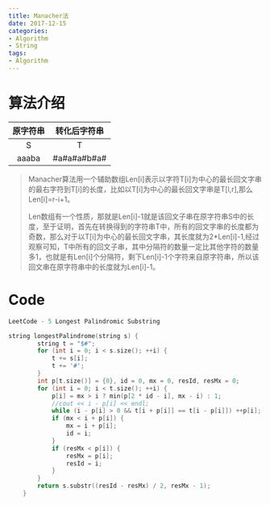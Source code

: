 ```yaml
---
title: Manacher法
date: 2017-12-15
categories:
- Algorithm
- String
tags: 
- Algorithm
---
```


# 算法介绍

| 原字符串 | 转化后字符串 |
| :------: | :----------: |
| S        | T            |
| aaaba    | #a#a#a#b#a#  |
<!-- more -->
> Manacher算法用一个辅助数组Len[i]表示以字符T[i]为中心的最长回文字串的最右字符到T[i]的长度，比如以T[i]为中心的最长回文字串是T[l,r],那么Len[i]=r-i+1。
>
> Len数组有一个性质，那就是Len[i]-1就是该回文子串在原字符串S中的长度，至于证明，首先在转换得到的字符串T中，所有的回文字串的长度都为奇数，那么对于以T[i]为中心的最长回文字串，其长度就为2*Len[i]-1,经过观察可知，T中所有的回文子串，其中分隔符的数量一定比其他字符的数量多1，也就是有Len[i]个分隔符，剩下Len[i]-1个字符来自原字符串，所以该回文串在原字符串中的长度就为Len[i]-1。



# Code
```c++
LeetCode - 5 Longest Palindromic Substring

string longestPalindrome(string s) {
        string t = "$#";
        for (int i = 0; i < s.size(); ++i) {
            t += s[i];
            t += '#';
        }
        int p[t.size()] = {0}, id = 0, mx = 0, resId, resMx = 0;
        for (int i = 0; i < t.size(); ++i) {
            p[i] = mx > i ? min(p[2 * id - i], mx - i) : 1;
            //cout << i - p[i] << endl;
            while (i - p[i] > 0 && t[i + p[i]] == t[i - p[i]]) ++p[i];
            if (mx < i + p[i]) {
                mx = i + p[i];
                id = i;
            }
            if (resMx < p[i]) {
                resMx = p[i];
                resId = i;
            }
        }
        return s.substr((resId - resMx) / 2, resMx - 1);
    }
```